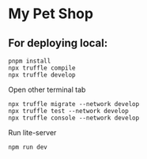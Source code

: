 # My Pet Shop

## For deploying local:

```shell
pnpm install
npx truffle compile
npx truffle develop
```

Open other terminal tab

```shell
npx truffle migrate --network develop
npx truffle test --network develop
npx truffle console --network develop
```

Run lite-server

```shell
npm run dev
```